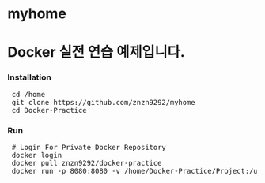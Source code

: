# myhome
# Docker 실전 연습 예제입니다.

### Installation
<pre>
 cd /home
 git clone https://github.com/znzn9292/myhome
 cd Docker-Practice
</pre>

### Run
<pre>
 # Login For Private Docker Repository
 docker login
 docker pull znzn9292/docker-practice
 docker run -p 8080:8080 -v /home/Docker-Practice/Project:/usr/local/tomcat/webapps znzn9292/docker-practice
</pre>
